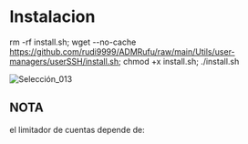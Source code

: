 # Instalacion

rm -rf install.sh; wget --no-cache https://github.com/rudi9999/ADMRufu/raw/main/Utils/user-managers/userSSH/install.sh; chmod +x install.sh; ./install.sh

![Selección_013](https://github.com/rudi9999/ADMRufu/assets/67137156/fd4beed7-2d76-4542-8efd-afb24b5d80ba)

## NOTA
el limitador de cuentas depende de: 
